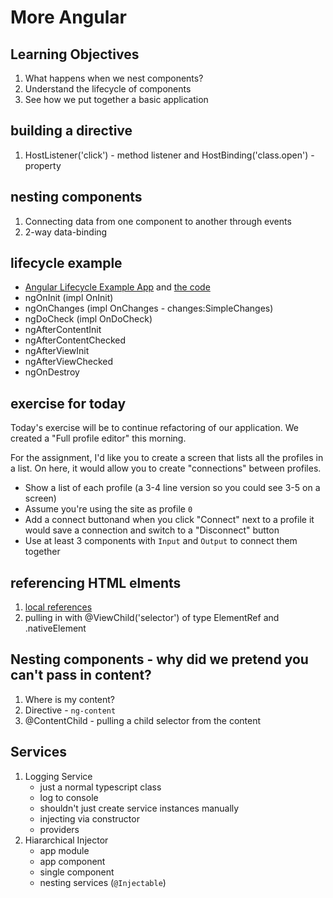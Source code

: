 # More Angular

## Learning Objectives

1. What happens when we nest components?
1. Understand the lifecycle of components
1. See how we put together a basic application

## building a directive

1. HostListener('click') - method listener and HostBinding('class.open') - property

## nesting components

1. Connecting data from one component to another through events
2. 2-way data-binding

## lifecycle example

- [Angular Lifecycle Example App](https://angular.io/guide/lifecycle-hooks#peek-a-boo) and [the code](https://github.com/angular/angular.io/blob/master/public/docs/_examples/lifecycle-hooks/ts/src/app/peek-a-boo.component.ts)
- ngOnInit (impl OnInit)
- ngOnChanges (impl OnChanges - changes:SimpleChanges)
- ngDoCheck (impl OnDoCheck)
- ngAfterContentInit
- ngAfterContentChecked
- ngAfterViewInit
- ngAfterViewChecked
- ngOnDestroy

## exercise for today

Today's exercise will be to continue refactoring of our application. We created a "Full profile editor" this morning. 

For the assignment, I'd like you to create a screen that lists all the profiles in a list. On here, it would allow you to create "connections" between profiles.

- Show a list of each profile (a 3-4 line version so you could see 3-5 on a screen)
- Assume you're using the site as profile `0`
- Add a connect buttonand when you click "Connect" next to a profile it would save a connection and switch to a "Disconnect" button
- Use at least 3 components with `Input` and `Output` to connect them together

## referencing HTML elments

1. [local references](https://www.codingdefined.com/2019/12/using-local-references-for-angular-html.html)
2. pulling in with @ViewChild('selector') of type ElementRef and .nativeElement

## Nesting components - why did we pretend you can't pass in content?

1. Where is my content?
1. Directive - `ng-content`
1. @ContentChild - pulling a child selector from the content

## Services

1. Logging Service
    - just a normal typescript class
    - log to console
    - shouldn't just create service instances manually
    - injecting via constructor
    - providers
2. Hiararchical Injector
    - app module
    - app component
    - single component
    - nesting services (`@Injectable`)

